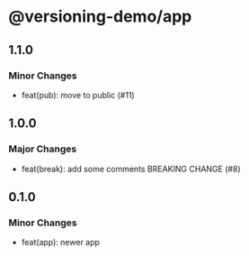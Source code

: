 # @versioning-demo/app

## 1.1.0

### Minor Changes

- feat(pub): move to public (#11)

## 1.0.0

### Major Changes

- feat(break): add some comments BREAKING CHANGE (#8)

## 0.1.0

### Minor Changes

- feat(app): newer app
